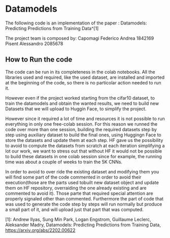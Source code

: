 # Datamodels

The following code is an implementation of the paper : Datamodels: Predicting Predictions from Training Data^[1] 

The project team is composed by:
Capomagi Federico Andrea 1842169
Pisent Alessandro 2085678

## How to Run the code
The code can be run in its completeness in the colab notebooks. All the libraries used and required, like the used dataset, are installed and imported at the beginning of the code, so there is no particolar action needed to run it. 

However even if the project worked starting from the cifar10 dataset, to train the datamodels and obtain the wanted results, we need to build new Datasets that we will upload to Huggin Face, to simplify the project. 

However since it required a lot of time and resources it is not possible to run everything in only one free-colab session. For this reason we runned the code over more than one session, building the required datasets step by step using auxiliary dataset to build the final ones, using Huggingn Face to store the datasets and update them at each step. HF gave us the possibility to avoid to compute the datasets from scratch at each iteration simplifying a lot our work, we want to stress out that without HF it would  not be possible to build these datasets in one colab session since for example, the running time was about a couple of weeks to train the 5K CNNs.

In order to avoid to over ride the existing dataset and modifying them you will find some part of the code commented in order to avoid their execution(those are the parts used tobuilt new dataset object and update them on HF repository, overraiding the one already existing and are commented to avoid it). Those parte that required special attention are properly signaled other than commented. Furthermore the part of code that was used to generate the code step by steps will run normally but produce a small part of it, and will upload just that part that was computed.  


[1]: Andrew Ilyas, Sung Min Park, Logan Engstrom, Guillaume Leclerc, Aleksander Madry, Datamodels: Predicting Predictions from Training Data, https://arxiv.org/abs/2202.00622

